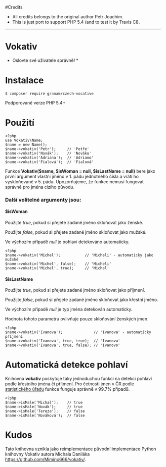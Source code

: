 #Credits
 - All credits belongs to the original author Petr Joachim.
 - This is just port to support PHP 5.4 (and to test it by Travis CI).
 
 ---

Vokativ
=======

* Oslovte své uživatele správně! *


Instalace
=========

    $ composer require granam/czech-vocative

Podporované verze PHP 5.4+

Použití
=======

```
<?php
use Vokativ\Name;
$name = new Name();
$name->vokativ('Petr');		// 'Petře'
$name->vokativ('Novák');	// 'Nováku'
$name->vokativ('Adriana');	// 'Adriano'
$name->vokativ('Fialová');	// 'Fialová'
```

Funkce **Vokativ($name, $isWoman = null, $isLastName = null)** bere jako první argument vlastní jméno v 1. pádu jednotného čísla a vrátí ho vyskloňované v 5. pádu.
Upozorňujeme, že funkce nemusí fungovat správně pro jména cizího původu.

### Další volitelné argumenty jsou:

#### $isWoman

Použijte *true*, pokud si přejete zadané jméno skloňovat jako ženské.

Použijte *false*, pokud si přejete zadané jméno skloňovat jako mužské.

Ve výchozím případě *null* je pohlaví detekováno automaticky.

```
<?php
$name->vokativ('Michel');  			// 'Micheli' - automaticky jako mužské
$name->vokativ('Michel', false);	// 'Micheli'
$name->vokativ('Michel', true);		// 'Michel'
```

#### $isLastName

Použijte *true*, pokud si přejete zadané jméno skloňovat jako příjmení.

Použijte *false*, pokud si přejete zadané jméno skloňovat jako křestní jméno.

Ve výchozím případě *null* je typ jména detekován automaticky.

Hodnota tohoto parametru ovlivňuje pouze skloňování ženských jmen.

```
<?php
$name->vokativ('Ivanova'); 				// 'Ivanova' - automaticky příjmení
$name->vokativ('Ivanova', true, true);	// 'Ivanova'
$name->vokativ('Ivanova', true, false);	// 'Ivanovo'
```

Automatická detekce pohlaví
===========================

Knihovna **vokativ** poskytuje taky jednoduchou funkci na detekci pohlaví podle křestního jména či příjmení.
Pro četnosti jmen v ČR podle [statistického úřadu](http://www.mvcr.cz/clanek/cetnost-jmen-a-prijmeni-722752.aspx)
funkce funguje správně v 99.7% případů.

```
<?php
$name->isMale('Michal'); 	// true
$name->isMale('Novák'); 	// true
$name->isMale('Tereza'); 	// false
$name->isMale('Nováková'); 	// false
```

Kudos
=====

Tato knihovna vznikla jako reimplementace původní implementace Python knihovny Vokativ autora Michala Daniláka <https://github.com/Mimino666/vokativ/>.